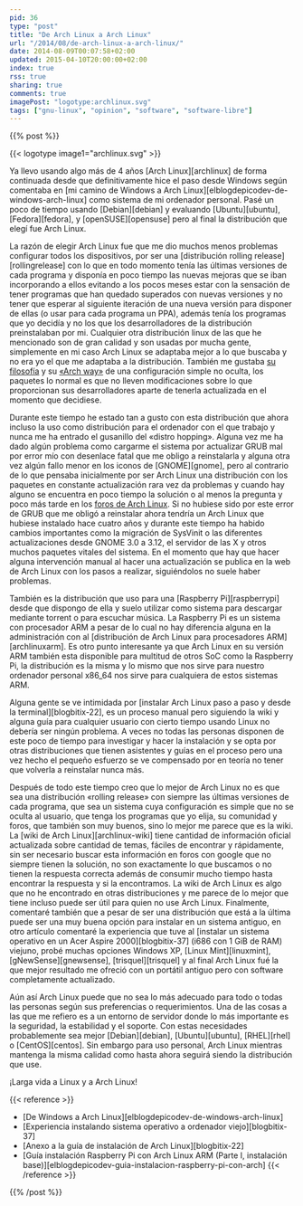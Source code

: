 ```yaml
---
pid: 36
type: "post"
title: "De Arch Linux a Arch Linux"
url: "/2014/08/de-arch-linux-a-arch-linux/"
date: 2014-08-09T00:07:58+02:00
updated: 2015-04-10T20:00:00+02:00
index: true
rss: true
sharing: true
comments: true
imagePost: "logotype:archlinux.svg"
tags: ["gnu-linux", "opinion", "software", "software-libre"]
---
```


{{% post %}}

{{< logotype image1="archlinux.svg" >}}

Ya llevo usando algo más de 4 años [Arch Linux][archlinux] de forma continuada desde que definitivamente hice el paso desde Windows según comentaba en [mi camino de Windows a Arch Linux][elblogdepicodev-de-windows-arch-linux] como sistema de mi ordenador personal. Pasé un poco de tiempo usando [Debian][debian] y evaluando [Ubuntu][ubuntu], [Fedora][fedora], y [openSUSE][opensuse] pero al final la distribución que elegí fue Arch Linux.

La razón de elegir Arch Linux fue que me dio muchos menos problemas configurar todos los dispositivos, por ser una [distribución rolling release][rollingrelease] con lo que en todo momento tenía las últimas versiones de cada programa y disponía en poco tiempo las nuevas mejoras que se iban incorporando a ellos evitando a los pocos meses estar con la sensación de tener programas que han quedado superados con nuevas versiones y no tener que esperar al siguiente iteración de una nueva versión para disponer de ellas (o usar para cada programa un PPA), además tenía los programas que yo decidía y no los que los desarrolladores de la distribución preinstalaban por mi. Cualquier otra distribución linux de las que he mencionado son de gran calidad y son usadas por mucha gente, simplemente en mi caso Arch Linux se adaptaba mejor a lo que buscaba y no era yo el que me adaptaba a la distribución. También me gustaba [su filosofía](https://wiki.archlinux.org/index.php/Arch_Linux) y su [«Arch way»](https://wiki.archlinux.org/index.php/The_Arch_Way) de una configuración simple no oculta, los paquetes lo normal es que no lleven modificaciones sobre lo que proporcionan sus desarrolladores aparte de tenerla actualizada en el momento que decidiese.

Durante este tiempo he estado tan a gusto con esta distribución que ahora incluso la uso como distribución para el ordenador con el que trabajo y nunca me ha entrado el gusanillo del «distro hopping». Alguna vez me ha dado algún problema como cargarme el sistema por actualizar GRUB mal por error mío con desenlace fatal que me obligo a reinstalarla y alguna otra vez algún fallo menor en los iconos de [GNOME][gnome], pero al contrario de lo que pensaba inicialmente por ser Arch Linux una distribución con los paquetes en constante actualización rara vez da problemas y cuando hay alguno se encuentra en poco tiempo la solución o al menos la pregunta y poco más tarde en los [foros de Arch Linux](https://bbs.archlinux.org/). Si no hubiese sido por este error de GRUB que me obligó a reinstalar ahora tendría un Arch Linux que hubiese instalado hace cuatro años y durante este tiempo ha habido cambios importantes como la migración de SysVinit o las diferentes actualizaciones desde GNOME 3.0 a 3.12, el servidor de las X y otros muchos paquetes vitales del sistema. En el momento que hay que hacer alguna intervención manual al hacer una actualización se publica en la web de Arch Linux con los pasos a realizar, siguiéndolos no suele haber problemas.

También es la distribución que uso para una [Raspberry Pi][raspberrypi] desde que dispongo de ella y suelo utilizar como sistema para descargar mediante torrent o para escuchar música. La Raspberry Pi es un sistema con procesador ARM a pesar de lo cual no hay diferencia alguna en la administración con al [distribución de Arch Linux para procesadores ARM][archlinuxarm]. Es otro punto interesante ya que Arch Linux en su versión ARM también esta disponible para multitud de otros SoC como la Raspberry Pi, la distribución es la misma y lo mismo que nos sirve para nuestro ordenador personal x86_64 nos sirve para cualquiera de estos sistemas ARM.

Alguna gente se ve intimidada por [instalar Arch Linux paso a paso y desde la terminal][blogbitix-22], es un proceso manual pero siguiendo la wiki y alguna guía para cualquier usuario con cierto tiempo usando Linux no debería ser ningún problema. A veces no todas las personas disponen de este poco de tiempo para investigar y hacer la instalación y se opta por otras distribuciones que tienen asistentes y guías en el proceso pero una vez hecho el pequeño esfuerzo se ve compensado por en teoría no tener que volverla a reinstalar nunca más.

Después de todo este tiempo creo que lo mejor de Arch Linux no es que sea una distribución «rolling release» con siempre las últimas versiones de cada programa, que sea un sistema cuya configuración es simple que no se oculta al usuario, que tenga los programas que yo elija, su comunidad y foros, que también son muy buenos, sino lo mejor me parece que es la wiki. La [wiki de Arch Linux][archlinux-wiki] tiene cantidad de información oficial actualizada sobre cantidad de temas, fáciles de encontrar y rápidamente, sin ser necesario buscar esta información en foros con google que no siempre tienen la solución, no son exactamente lo que buscamos o no tienen la respuesta correcta además de consumir mucho tiempo hasta encontrar la respuesta y si la encontramos. La wiki de Arch Linux es algo que no he encontrado en otras distribuciones y me parece de lo mejor que tiene incluso puede ser útil para quien no use Arch Linux. Finalmente, comentaré también que a pesar de ser una distribución que está a la última puede ser una muy buena opción para instalar en un sistema antiguo, en otro artículo comentaré la experiencia que tuve al [instalar un sistema operativo en un Acer Aspire 2000][blogbitix-37] (i686 con 1 GiB de RAM) viejuno, probé muchas opciones Windows XP, [Linux Mint][linuxmint], [gNewSense][gnewsense], [trisquel][trisquel] y al final Arch Linux fué la que mejor resultado me ofreció con un portátil antiguo pero con software completamente actualizado.

Aún así Arch Linux puede que no sea lo más adecuado para todo o todas las personas según sus preferencias o requerimientos. Una de las cosas a las que me refiero es a un entorno de servidor donde lo más importante es la seguridad, la estabilidad y el soporte. Con estas necesidades probablemente sea mejor [Debian][debian], [Ubuntu][ubuntu], [RHEL][rhel] o [CentOS][centos]. Sin embargo para uso personal, Arch Linux mientras mantenga la misma calidad como hasta ahora seguirá siendo la distribución que use.

¡Larga vida a Linux y a Arch Linux!

{{< reference >}}
* [De Windows a Arch Linux][elblogdepicodev-de-windows-arch-linux]
* [Experiencia instalando sistema operativo a ordenador viejo][blogbitix-37]
* [Anexo a la guía de instalación de Arch Linux][blogbitix-22]
* [Guía instalación Raspberry Pi con Arch Linux ARM (Parte I, instalación base)][elblogdepicodev-guia-instalacion-raspberry-pi-con-arch]
{{< /reference >}}

{{% /post %}}

